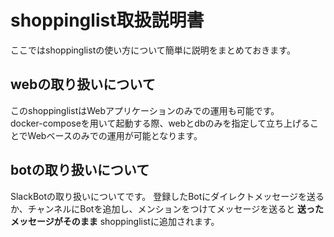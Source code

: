 # shoppinglist取扱説明書

ここではshoppinglistの使い方について簡単に説明をまとめておきます。

## webの取り扱いについて

このshoppinglistはWebアプリケーションのみでの運用も可能です。  
docker-composeを用いて起動する際、webとdbのみを指定して立ち上げることでWebベースのみでの運用が可能となります。  

## botの取り扱いについて

SlackBotの取り扱いについてです。
登録したBotにダイレクトメッセージを送るか、チャンネルにBotを追加し、メンションをつけてメッセージを送ると
__送ったメッセージがそのまま__
shoppinglistに追加されます。
